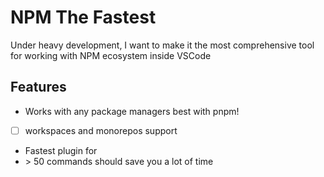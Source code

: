 # NPM The Fastest

Under heavy development, I want to make it the most comprehensive tool for working with NPM ecosystem inside VSCode

## Features

- Works with any package managers best with pnpm!
- [ ] workspaces and monorepos support
- Fastest plugin for
- \> 50 commands should save you a lot of time
